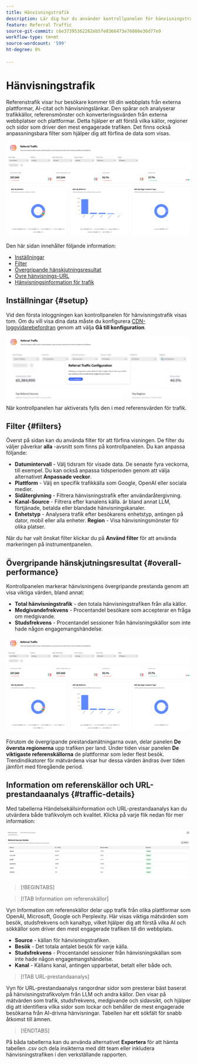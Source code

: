 ```yaml
---
title: Hänvisningstrafik
description: Lär dig hur du använder kontrollpanelen för hänvisningstrafik för att se hur besökare kommer till din webbplats från externa plattformar, AI-citat och hänvisningslänkar.
feature: Referral Traffic
source-git-commit: c6e37395362262eb5fe8366473e76086e36d77e9
workflow-type: tm+mt
source-wordcount: '599'
ht-degree: 0%

---
```



# Hänvisningstrafik

Referenstrafik visar hur besökare kommer till din webbplats från externa plattformar, AI-citat och hänvisningslänkar. Den spårar och analyserar trafikkällor, referensmönster och konverteringsvärden från externa webbplatser och plattformar. Detta hjälper er att förstå vilka källor, regioner och sidor som driver den mest engagerade trafiken. <!--Data is sourced from the CDN logs, a privacy-preserving source that does not capture personal user data.--> Det finns också anpassningsbara filter som hjälper dig att förfina de data som visas.

![Referenssida](/help/dashboards/assets/referral-traffic.png)

Den här sidan innehåller följande information:

* [Inställningar](#setup)
* [Filter](#filters)
* [Övergripande hänskjutningsresultat](#overall-performance)
* [Övre hänvisnings-URL](#top-referrals)
* [Hänvisningsinformation för trafik](#traffic-details)

## Inställningar {#setup}

Vid den första inloggningen kan kontrollpanelen för hänvisningstrafik visas tom. Om du vill visa dina data måste du konfigurera [CDN-loggvidarebefordran](/help/dashboards/customer-configuration.md#cdn-configuration) genom att välja **Gå till konfiguration**.

![Inställningar för hänskjutning](/help/dashboards/assets/referral-setup1.png)

<!--- 1. Select your Source (either CDN logs or AEM Operational Telemetry).
2. Enter a primary contact email.
3. Click **Request activation** to enable data ingestion. Hiding this until confirmation from PM-->

När kontrollpanelen har aktiverats fylls den i med referensvärden för trafik.

## Filter {#filters}

Överst på sidan kan du använda filter för att förfina visningen. De filter du väljer påverkar **alla** -avsnitt som finns på kontrollpanelen. Du kan anpassa följande:

* **Datumintervall** - Välj tidsram för visade data. De senaste fyra veckorna, till exempel. Du kan också anpassa tidsperioden genom att välja alternativet **Anpassade veckor**.
* **Plattform** - Välj en specifik trafikkälla som Google, OpenAI eller sociala medier.
* **Sidåtergivning** - Filtrera hänvisningstrafik efter användaråtergivning.
* **Kanal-Source** - Filtrera efter kanalens källa. är bland annat LLM, förtjänade, betalda eller blandade hänvisningskanaler.
* **Enhetstyp** - Analysera trafik efter besökarens enhetstyp, antingen på dator, mobil eller alla enheter.
  **Region** - Visa hänvisningsmönster för olika platser.

När du har valt önskat filter klickar du på **Använd filter** för att använda markeringen på instrumentpanelen.

## Övergripande hänskjutningsresultat {#overall-performance}

Kontrollpanelen markerar hänvisningens övergripande prestanda genom att visa viktiga värden, bland annat:

* **Total hänvisningstrafik** - den totala hänvisningstrafiken från alla källor.
* **Medgivandefrekvens** - Procentandel besökare som accepterar en fråga om medgivande.
* **Studsfrekvens** - Procentandel sessioner från hänvisningskällor som inte hade någon engagemangshändelse.

![Referenssida](/help/dashboards/assets/referral-traffic.png)

Förutom de övergripande prestandamätningarna ovan, delar panelen **De översta regionerna** upp trafiken per land. Under tiden visar panelen **De viktigaste referenskällorna** de plattformar som leder flest besök. Trendindikatorer för mätvärdena visar hur dessa värden ändras över tiden jämfört med föregående period.

<!--## Top Referral URLs {#top-referrals}

The Top Referral URLs list surfaces your site's most visited pages from referrals.

![Top Referral URLs](/help/dashboards/assets/top-url.png)-->

## Information om referenskällor och URL-prestandaanalys {#traffic-details}

Med tabellerna Händelsekällsinformation och URL-prestandaanalys kan du utvärdera både trafikvolym och kvalitet. Klicka på varje flik nedan för mer information:

![Information om hänvisningstrafik](/help/dashboards/assets/traffic-details.png)

>[!BEGINTABS]

>[!TAB Information om referenskällor]

Vyn Information om referenskällor delar upp trafik från olika plattformar som OpenAI, Microsoft, Google och Perplexity. Här visas viktiga mätvärden som besök, studsfrekvens och kanaltyp, vilket hjälper dig att förstå vilka AI och sökkällor som driver den mest engagerade trafiken till din webbplats.

* **Source** - källan för hänvisningstrafiken.
* **Besök** - Det totala antalet besök för varje källa.
* **Studsfrekvens** - Procentandel sessioner från hänvisningskällan som inte hade någon engagemangshändelse.
* **Kanal** - Källans kanal, antingen upparbetat, betalt eller både och.

>[!TAB URL-prestandaanalys]

Vyn för URL-prestandaanalys rangordnar sidor som presterar bäst baserat på hänvisningstrafikvolym från LLM och andra källor. Den visar på mätvärden som trafik, studsfrekvens, medgivande och sidavsikt, och hjälper dig att identifiera vilka sidor som lockar och behåller de mest engagerade besökarna från AI-drivna hänvisningar. Tabellen har ett sökfält för snabb åtkomst till ämnen.

>[!ENDTABS]

På båda tabellerna kan du använda alternativet **Exportera** för att hämta tabellen .csv och dela insikterna med ditt team eller inkludera hänvisningstrafiken i den verkställande rapporten.
